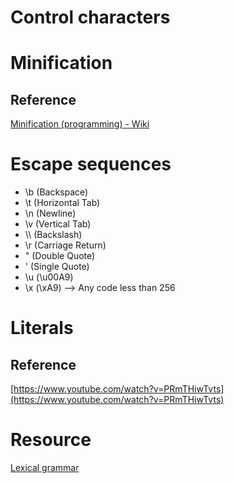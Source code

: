 # Control characters


# Minification
## Reference
[Minification (programming) - Wiki](https://en.wikipedia.org/wiki/Minification_%28programming%29)

# Escape sequences
- \b (Backspace)
- \t (Horizontal Tab)
- \n (Newline)
- \v (Vertical Tab)
- \\\\ (Backslash)
- \r (Carriage Return)
- \" (Double Quote)
- \' (Single Quote)
- \u (\u00A9)
- \x (\xA9) --> Any code less than 256

# Literals

## Reference
[https://www.youtube.com/watch?v=PRmTHiwTvts](https://www.youtube.com/watch?v=PRmTHiwTvts)

# Resource
[Lexical grammar](https://developer.mozilla.org/en-US/docs/Web/JavaScript/Reference/Lexical_grammar)